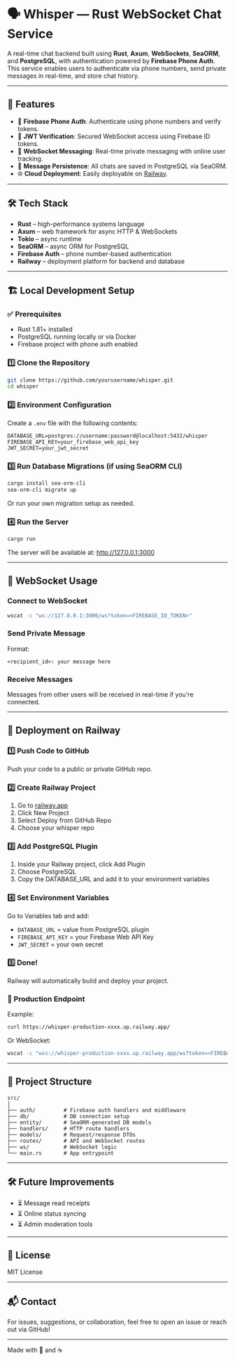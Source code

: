 # 🗣️ Whisper — Rust WebSocket Chat Service

A real-time chat backend built using **Rust**, **Axum**, **WebSockets**, **SeaORM**, and **PostgreSQL**, with authentication powered by **Firebase Phone Auth**. This service enables users to authenticate via phone numbers, send private messages in real-time, and store chat history.

---

## 🚀 Features

- 📱 **Firebase Phone Auth**: Authenticate using phone numbers and verify tokens.
- 🔐 **JWT Verification**: Secured WebSocket access using Firebase ID tokens.
- 💬 **WebSocket Messaging**: Real-time private messaging with online user tracking.
- 💾 **Message Persistence**: All chats are saved in PostgreSQL via SeaORM.
- 🌐 **Cloud Deployment**: Easily deployable on [Railway](https://railway.app/).

---

## 🛠️ Tech Stack

- **Rust** – high-performance systems language  
- **Axum** – web framework for async HTTP & WebSockets  
- **Tokio** – async runtime  
- **SeaORM** – async ORM for PostgreSQL  
- **Firebase Auth** – phone number-based authentication  
- **Railway** – deployment platform for backend and database  

---

## 🏗️ Local Development Setup

### ✅ Prerequisites

- Rust 1.81+ installed
- PostgreSQL running locally or via Docker
- Firebase project with phone auth enabled

### 1️⃣ Clone the Repository

```bash
git clone https://github.com/yourusername/whisper.git
cd whisper
```

### 2️⃣ Environment Configuration

Create a `.env` file with the following contents:

```env
DATABASE_URL=postgres://username:password@localhost:5432/whisper
FIREBASE_API_KEY=your_firebase_web_api_key
JWT_SECRET=your_jwt_secret
```

### 3️⃣ Run Database Migrations (if using SeaORM CLI)

```bash
cargo install sea-orm-cli
sea-orm-cli migrate up
```

Or run your own migration setup as needed.

### 4️⃣ Run the Server

```bash
cargo run
```

The server will be available at: http://127.0.0.1:3000

---

## 🔌 WebSocket Usage

### Connect to WebSocket

```bash
wscat -c "ws://127.0.0.1:3000/ws?token=<FIREBASE_ID_TOKEN>"
```

### Send Private Message

Format:
```text
<recipient_id>: your message here
```

### Receive Messages

Messages from other users will be received in real-time if you're connected.

---

## 🚀 Deployment on Railway

### 1️⃣ Push Code to GitHub

Push your code to a public or private GitHub repo.

### 2️⃣ Create Railway Project

1. Go to [railway.app](https://railway.app)
2. Click New Project
3. Select Deploy from GitHub Repo
4. Choose your whisper repo

### 3️⃣ Add PostgreSQL Plugin

1. Inside your Railway project, click Add Plugin
2. Choose PostgreSQL
3. Copy the DATABASE_URL and add it to your environment variables

### 4️⃣ Set Environment Variables

Go to Variables tab and add:
- `DATABASE_URL` = value from PostgreSQL plugin
- `FIREBASE_API_KEY` = your Firebase Web API Key
- `JWT_SECRET` = your own secret

### 5️⃣ Done!

Railway will automatically build and deploy your project.

### 🔗 Production Endpoint

Example:
```bash
curl https://whisper-production-xxxx.up.railway.app/
```

Or WebSocket:
```bash
wscat -c "wss://whisper-production-xxxx.up.railway.app/ws?token=<FIREBASE_ID_TOKEN>"
```

---

## 🧱 Project Structure

```
src/
│
├── auth/         # Firebase auth handlers and middleware
├── db/           # DB connection setup
├── entity/       # SeaORM-generated DB models
├── handlers/     # HTTP route handlers
├── models/       # Request/response DTOs
├── routes/       # API and WebSocket routes
├── ws/           # WebSocket logic
└── main.rs       # App entrypoint
```

---

## 🛠️ Future Improvements

- ⏳ Message read receipts
- ⏳ Online status syncing
- ⏳ Admin moderation tools

---

## 📜 License

MIT License

---

## 📬 Contact

For issues, suggestions, or collaboration, feel free to open an issue or reach out via GitHub!

---

Made with 🦀 and ☕
